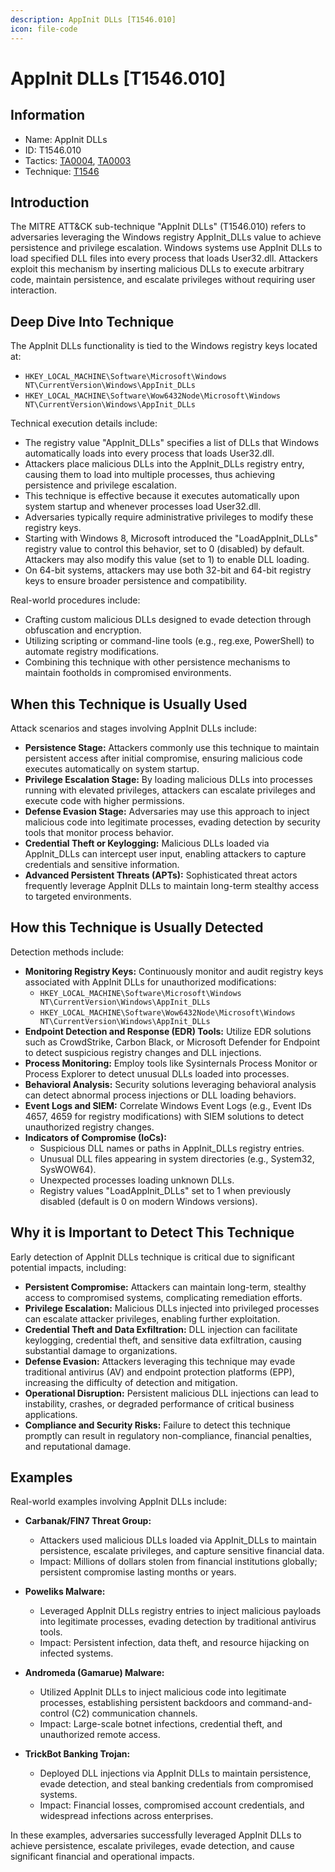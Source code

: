```yaml
---
description: AppInit DLLs [T1546.010]
icon: file-code
---
```


# AppInit DLLs [T1546.010]

## Information

- Name: AppInit DLLs
- ID: T1546.010
- Tactics: [TA0004](../TA0004/TA0004.md), [TA0003](../TA0003/TA0003.md)
- Technique: [T1546](./T1546.md)

## Introduction

The MITRE ATT&CK sub-technique "AppInit DLLs" (T1546.010) refers to adversaries leveraging the Windows registry AppInit_DLLs value to achieve persistence and privilege escalation. Windows systems use AppInit DLLs to load specified DLL files into every process that loads User32.dll. Attackers exploit this mechanism by inserting malicious DLLs to execute arbitrary code, maintain persistence, and escalate privileges without requiring user interaction.

## Deep Dive Into Technique

The AppInit DLLs functionality is tied to the Windows registry keys located at:

- `HKEY_LOCAL_MACHINE\Software\Microsoft\Windows NT\CurrentVersion\Windows\AppInit_DLLs`
- `HKEY_LOCAL_MACHINE\Software\Wow6432Node\Microsoft\Windows NT\CurrentVersion\Windows\AppInit_DLLs`

Technical execution details include:

- The registry value "AppInit_DLLs" specifies a list of DLLs that Windows automatically loads into every process that loads User32.dll.
- Attackers place malicious DLLs into the AppInit_DLLs registry entry, causing them to load into multiple processes, thus achieving persistence and privilege escalation.
- This technique is effective because it executes automatically upon system startup and whenever processes load User32.dll.
- Adversaries typically require administrative privileges to modify these registry keys.
- Starting with Windows 8, Microsoft introduced the "LoadAppInit_DLLs" registry value to control this behavior, set to 0 (disabled) by default. Attackers may also modify this value (set to 1) to enable DLL loading.
- On 64-bit systems, attackers may use both 32-bit and 64-bit registry keys to ensure broader persistence and compatibility.

Real-world procedures include:

- Crafting custom malicious DLLs designed to evade detection through obfuscation and encryption.
- Utilizing scripting or command-line tools (e.g., reg.exe, PowerShell) to automate registry modifications.
- Combining this technique with other persistence mechanisms to maintain footholds in compromised environments.

## When this Technique is Usually Used

Attack scenarios and stages involving AppInit DLLs include:

- **Persistence Stage:** Attackers commonly use this technique to maintain persistent access after initial compromise, ensuring malicious code executes automatically on system startup.
- **Privilege Escalation Stage:** By loading malicious DLLs into processes running with elevated privileges, attackers can escalate privileges and execute code with higher permissions.
- **Defense Evasion Stage:** Adversaries may use this approach to inject malicious code into legitimate processes, evading detection by security tools that monitor process behavior.
- **Credential Theft or Keylogging:** Malicious DLLs loaded via AppInit_DLLs can intercept user input, enabling attackers to capture credentials and sensitive information.
- **Advanced Persistent Threats (APTs):** Sophisticated threat actors frequently leverage AppInit DLLs to maintain long-term stealthy access to targeted environments.

## How this Technique is Usually Detected

Detection methods include:

- **Monitoring Registry Keys:** Continuously monitor and audit registry keys associated with AppInit DLLs for unauthorized modifications:
  - `HKEY_LOCAL_MACHINE\Software\Microsoft\Windows NT\CurrentVersion\Windows\AppInit_DLLs`
  - `HKEY_LOCAL_MACHINE\Software\Wow6432Node\Microsoft\Windows NT\CurrentVersion\Windows\AppInit_DLLs`
- **Endpoint Detection and Response (EDR) Tools:** Utilize EDR solutions such as CrowdStrike, Carbon Black, or Microsoft Defender for Endpoint to detect suspicious registry changes and DLL injections.
- **Process Monitoring:** Employ tools like Sysinternals Process Monitor or Process Explorer to detect unusual DLLs loaded into processes.
- **Behavioral Analysis:** Security solutions leveraging behavioral analysis can detect abnormal process injections or DLL loading behaviors.
- **Event Logs and SIEM:** Correlate Windows Event Logs (e.g., Event IDs 4657, 4659 for registry modifications) with SIEM solutions to detect unauthorized registry changes.
- **Indicators of Compromise (IoCs):**
  - Suspicious DLL names or paths in AppInit_DLLs registry entries.
  - Unusual DLL files appearing in system directories (e.g., System32, SysWOW64).
  - Unexpected processes loading unknown DLLs.
  - Registry values "LoadAppInit_DLLs" set to 1 when previously disabled (default is 0 on modern Windows versions).

## Why it is Important to Detect This Technique

Early detection of AppInit DLLs technique is critical due to significant potential impacts, including:

- **Persistent Compromise:** Attackers can maintain long-term, stealthy access to compromised systems, complicating remediation efforts.
- **Privilege Escalation:** Malicious DLLs injected into privileged processes can escalate attacker privileges, enabling further exploitation.
- **Credential Theft and Data Exfiltration:** DLL injection can facilitate keylogging, credential theft, and sensitive data exfiltration, causing substantial damage to organizations.
- **Defense Evasion:** Attackers leveraging this technique may evade traditional antivirus (AV) and endpoint protection platforms (EPP), increasing the difficulty of detection and mitigation.
- **Operational Disruption:** Persistent malicious DLL injections can lead to instability, crashes, or degraded performance of critical business applications.
- **Compliance and Security Risks:** Failure to detect this technique promptly can result in regulatory non-compliance, financial penalties, and reputational damage.

## Examples

Real-world examples involving AppInit DLLs include:

- **Carbanak/FIN7 Threat Group:**

  - Attackers used malicious DLLs loaded via AppInit_DLLs to maintain persistence, escalate privileges, and capture sensitive financial data.
  - Impact: Millions of dollars stolen from financial institutions globally; persistent compromise lasting months or years.

- **Poweliks Malware:**

  - Leveraged AppInit DLLs registry entries to inject malicious payloads into legitimate processes, evading detection by traditional antivirus tools.
  - Impact: Persistent infection, data theft, and resource hijacking on infected systems.

- **Andromeda (Gamarue) Malware:**

  - Utilized AppInit DLLs to inject malicious code into legitimate processes, establishing persistent backdoors and command-and-control (C2) communication channels.
  - Impact: Large-scale botnet infections, credential theft, and unauthorized remote access.

- **TrickBot Banking Trojan:**
  - Deployed DLL injections via AppInit DLLs to maintain persistence, evade detection, and steal banking credentials from compromised systems.
  - Impact: Financial losses, compromised account credentials, and widespread infections across enterprises.

In these examples, adversaries successfully leveraged AppInit DLLs to achieve persistence, escalate privileges, evade detection, and cause significant financial and operational impacts.
